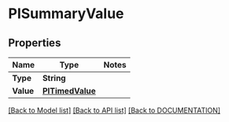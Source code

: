 # PISummaryValue

## Properties
Name | Type | Notes
------------ | ------------- | -------------
**Type** | **String**
**Value** | **[**PITimedValue**](../models/PITimedValue.md)**

[[Back to Model list]](../../DOCUMENTATION.md#documentation-for-models) [[Back to API list]](../../DOCUMENTATION.md#documentation-for-api-endpoints) [[Back to DOCUMENTATION]](../../DOCUMENTATION.md)
